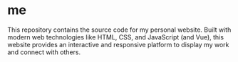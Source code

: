# me
This repository contains the source code for my personal website. Built with modern web technologies like HTML, CSS, and JavaScript (and Vue), this website provides an interactive and responsive platform to display my work and connect with others.  

